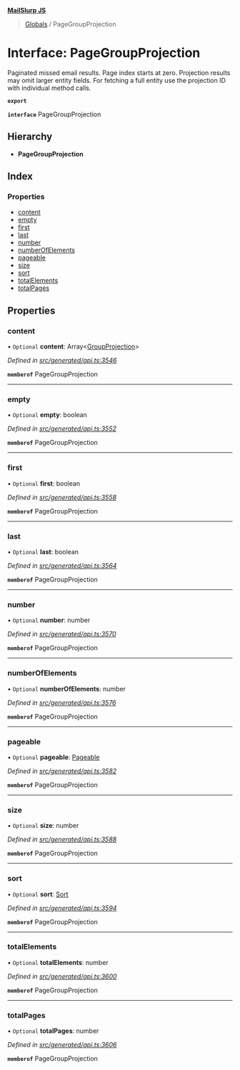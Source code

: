 **[MailSlurp JS](../README.md)**

> [Globals](../README.md) / PageGroupProjection

# Interface: PageGroupProjection

Paginated missed email results. Page index starts at zero. Projection results may omit larger entity fields. For fetching a full entity use the projection ID with individual method calls.

**`export`** 

**`interface`** PageGroupProjection

## Hierarchy

* **PageGroupProjection**

## Index

### Properties

* [content](pagegroupprojection.md#content)
* [empty](pagegroupprojection.md#empty)
* [first](pagegroupprojection.md#first)
* [last](pagegroupprojection.md#last)
* [number](pagegroupprojection.md#number)
* [numberOfElements](pagegroupprojection.md#numberofelements)
* [pageable](pagegroupprojection.md#pageable)
* [size](pagegroupprojection.md#size)
* [sort](pagegroupprojection.md#sort)
* [totalElements](pagegroupprojection.md#totalelements)
* [totalPages](pagegroupprojection.md#totalpages)

## Properties

### content

• `Optional` **content**: Array\<[GroupProjection](groupprojection.md)>

*Defined in [src/generated/api.ts:3546](https://github.com/mailslurp/mailslurp-client/blob/eace919/src/generated/api.ts#L3546)*

**`memberof`** PageGroupProjection

___

### empty

• `Optional` **empty**: boolean

*Defined in [src/generated/api.ts:3552](https://github.com/mailslurp/mailslurp-client/blob/eace919/src/generated/api.ts#L3552)*

**`memberof`** PageGroupProjection

___

### first

• `Optional` **first**: boolean

*Defined in [src/generated/api.ts:3558](https://github.com/mailslurp/mailslurp-client/blob/eace919/src/generated/api.ts#L3558)*

**`memberof`** PageGroupProjection

___

### last

• `Optional` **last**: boolean

*Defined in [src/generated/api.ts:3564](https://github.com/mailslurp/mailslurp-client/blob/eace919/src/generated/api.ts#L3564)*

**`memberof`** PageGroupProjection

___

### number

• `Optional` **number**: number

*Defined in [src/generated/api.ts:3570](https://github.com/mailslurp/mailslurp-client/blob/eace919/src/generated/api.ts#L3570)*

**`memberof`** PageGroupProjection

___

### numberOfElements

• `Optional` **numberOfElements**: number

*Defined in [src/generated/api.ts:3576](https://github.com/mailslurp/mailslurp-client/blob/eace919/src/generated/api.ts#L3576)*

**`memberof`** PageGroupProjection

___

### pageable

• `Optional` **pageable**: [Pageable](pageable.md)

*Defined in [src/generated/api.ts:3582](https://github.com/mailslurp/mailslurp-client/blob/eace919/src/generated/api.ts#L3582)*

**`memberof`** PageGroupProjection

___

### size

• `Optional` **size**: number

*Defined in [src/generated/api.ts:3588](https://github.com/mailslurp/mailslurp-client/blob/eace919/src/generated/api.ts#L3588)*

**`memberof`** PageGroupProjection

___

### sort

• `Optional` **sort**: [Sort](sort.md)

*Defined in [src/generated/api.ts:3594](https://github.com/mailslurp/mailslurp-client/blob/eace919/src/generated/api.ts#L3594)*

**`memberof`** PageGroupProjection

___

### totalElements

• `Optional` **totalElements**: number

*Defined in [src/generated/api.ts:3600](https://github.com/mailslurp/mailslurp-client/blob/eace919/src/generated/api.ts#L3600)*

**`memberof`** PageGroupProjection

___

### totalPages

• `Optional` **totalPages**: number

*Defined in [src/generated/api.ts:3606](https://github.com/mailslurp/mailslurp-client/blob/eace919/src/generated/api.ts#L3606)*

**`memberof`** PageGroupProjection
